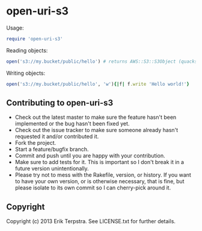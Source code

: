 # open-uri-s3

Usage:

```ruby
require 'open-uri-s3'
```

Reading objects:

```ruby
open('s3://my.bucket/public/hello') # returns AWS::S3::S3Object (quacks like IO)
```

Writing objects:

```ruby
open('s3://my.bucket/public/hello', 'w'){|f| f.write 'Hello world!'}
```

## Contributing to open-uri-s3
 
* Check out the latest master to make sure the feature hasn't been implemented or the bug hasn't been fixed yet.
* Check out the issue tracker to make sure someone already hasn't requested it and/or contributed it.
* Fork the project.
* Start a feature/bugfix branch.
* Commit and push until you are happy with your contribution.
* Make sure to add tests for it. This is important so I don't break it in a future version unintentionally.
* Please try not to mess with the Rakefile, version, or history. If you want to have your own version, or is otherwise necessary, that is fine, but please isolate to its own commit so I can cherry-pick around it.

## Copyright

Copyright (c) 2013 Erik Terpstra. See LICENSE.txt for
further details.
